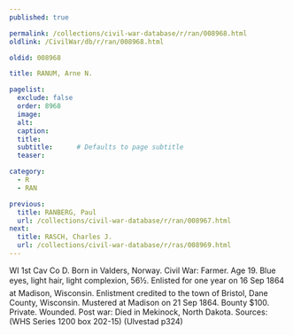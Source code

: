 ```yaml
---
published: true

permalink: /collections/civil-war-database/r/ran/008968.html
oldlink: /CivilWar/db/r/ran/008968.html

oldid: 008968

title: RANUM, Arne N.

pagelist:
  exclude: false
  order: 8968
  image: 
  alt:
  caption:
  title:
  subtitle:      # Defaults to page subtitle
  teaser:

category: 
  - R 
  - RAN

previous:
  title: RANBERG, Paul
  url: /collections/civil-war-database/r/ran/008967.html  
next:
  title: RASCH, Charles J.
  url: /collections/civil-war-database/r/ras/008969.html   
---
```

WI 1st Cav Co D. Born in Valders, Norway. Civil War: Farmer. Age 19. Blue eyes, light hair, light complexion, 5&#146;6&frac12;&#148;. Enlisted for one year on 16 Sep 1864 at Madison, Wisconsin. Enlistment credited to the town of Bristol, Dane County, Wisconsin. Mustered at Madison on 21 Sep 1864. Bounty $100. Private. Wounded. Post war: Died in Mekinock, North Dakota. Sources: (WHS Series 1200 box 202-15) (Ulvestad p324)